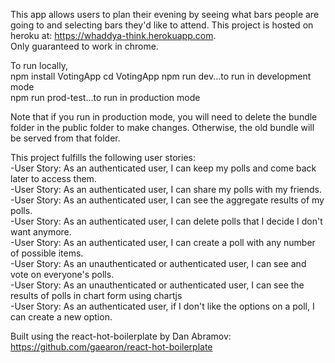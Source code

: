 This app allows users to plan their evening by seeing what bars people are going to
and selecting bars they'd like to attend. 
This project is hosted on heroku at: https://whaddya-think.herokuapp.com.  
Only guaranteed to work in chrome. 

To run locally,   
npm install VotingApp
cd VotingApp
npm run dev...to run in development mode     
npm run prod-test...to run in production mode  

Note that if you run in production mode, you will need to delete the bundle folder in the public folder to make changes. Otherwise, the old bundle will be served from that folder. 

This project fulfills the following user stories:  
-User Story: As an authenticated user, I can keep my polls and come back later to access them.  
-User Story: As an authenticated user, I can share my polls with my friends.  
-User Story: As an authenticated user, I can see the aggregate results of my polls.  
-User Story: As an authenticated user, I can delete polls that I decide I don't want anymore.  
-User Story: As an authenticated user, I can create a poll with any number of possible items.  
-User Story: As an unauthenticated or authenticated user, I can see and vote on everyone's polls.  
-User Story: As an unauthenticated or authenticated user, I can see the results of polls in chart form using chartjs  
-User Story: As an authenticated user, if I don't like the options on a poll, I can create a new option.  

Built using the react-hot-boilerplate by Dan Abramov: https://github.com/gaearon/react-hot-boilerplate